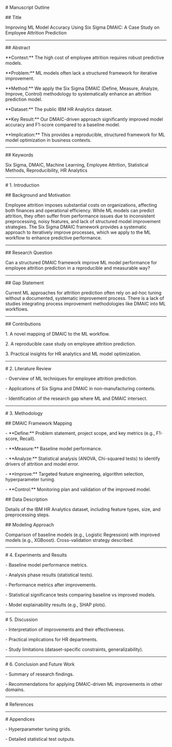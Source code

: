 \# Manuscript Outline



\## Title

Improving ML Model Accuracy Using Six Sigma DMAIC: A Case Study on Employee Attrition Prediction



---



\## Abstract

\*\*Context:\*\* The high cost of employee attrition requires robust predictive models.  



\*\*Problem:\*\* ML models often lack a structured framework for iterative improvement.  



\*\*Method:\*\* We apply the Six Sigma DMAIC (Define, Measure, Analyze, Improve, Control) methodology to systematically enhance an attrition prediction model.  



\*\*Dataset:\*\* The public IBM HR Analytics dataset.  



\*\*Key Result:\*\* Our DMAIC-driven approach significantly improved model accuracy and F1-score compared to a baseline model.  



\*\*Implication:\*\* This provides a reproducible, structured framework for ML model optimization in business contexts.  



---



\## Keywords

Six Sigma, DMAIC, Machine Learning, Employee Attrition, Statistical Methods, Reproducibility, HR Analytics



---



\# 1. Introduction



\## Background and Motivation

Employee attrition imposes substantial costs on organizations, affecting both finances and operational efficiency. While ML models can predict attrition, they often suffer from performance issues due to inconsistent preprocessing, noisy features, and lack of structured model improvement strategies. The Six Sigma DMAIC framework provides a systematic approach to iteratively improve processes, which we apply to the ML workflow to enhance predictive performance.



---



\## Research Question

Can a structured DMAIC framework improve ML model performance for employee attrition prediction in a reproducible and measurable way?



---



\## Gap Statement

Current ML approaches for attrition prediction often rely on ad-hoc tuning without a documented, systematic improvement process. There is a lack of studies integrating process improvement methodologies like DMAIC into ML workflows.



---



\## Contributions

1\. A novel mapping of DMAIC to the ML workflow.  

2\. A reproducible case study on employee attrition prediction.  

3\. Practical insights for HR analytics and ML model optimization.



---



\# 2. Literature Review

\- Overview of ML techniques for employee attrition prediction.  

\- Applications of Six Sigma and DMAIC in non-manufacturing contexts.  

\- Identification of the research gap where ML and DMAIC intersect.



---



\# 3. Methodology



\## DMAIC Framework Mapping

\- \*\*Define:\*\* Problem statement, project scope, and key metrics (e.g., F1-score, Recall).  

\- \*\*Measure:\*\* Baseline model performance.  

\- \*\*Analyze:\*\* Statistical analysis (ANOVA, Chi-squared tests) to identify drivers of attrition and model error.  

\- \*\*Improve:\*\* Targeted feature engineering, algorithm selection, hyperparameter tuning.  

\- \*\*Control:\*\* Monitoring plan and validation of the improved model.



\## Data Description

Details of the IBM HR Analytics dataset, including feature types, size, and preprocessing steps.



\## Modeling Approach

Comparison of baseline models (e.g., Logistic Regression) with improved models (e.g., XGBoost). Cross-validation strategy described.



---



\# 4. Experiments and Results

\- Baseline model performance metrics.  

\- Analysis phase results (statistical tests).  

\- Performance metrics after improvements.  

\- Statistical significance tests comparing baseline vs improved models.  

\- Model explainability results (e.g., SHAP plots).



---



\# 5. Discussion

\- Interpretation of improvements and their effectiveness.  

\- Practical implications for HR departments.  

\- Study limitations (dataset-specific constraints, generalizability).



---



\# 6. Conclusion and Future Work

\- Summary of research findings.  

\- Recommendations for applying DMAIC-driven ML improvements in other domains.  



---



\# References



---



\# Appendices

\- Hyperparameter tuning grids.  

\- Detailed statistical test outputs.



